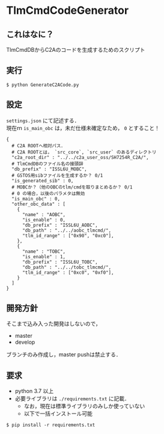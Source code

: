 # TlmCmdCodeGenerator
## これはなに？
TlmCmdDBからC2Aのコードを生成するためのスクリプト

## 実行
```
$ python GenerateC2ACode.py
```

## 設定
`settings.json` にて記述する．  
現在ｍ `is_main_obc` は，未だ仕様未確定なため， `0` とすること！

```
{
  # C2A ROOTへ相対パス．
  # C2A ROOTとは， `src_core`, `src_user` のあるディレクトリ
  "c2a_root_dir" : "../../c2a_user_oss/SH7254R_C2A/",
  # TlmCmdDBのファイル名の接頭辞
  "db_prefix" : "ISSL6U_MOBC",
  # GSTOS用sibファイルを生成するか？ 0/1
  "is_generated_sib" : 0,
  # MOBCか？（他のOBCのtlm/cmdを取りまとめるか？ 0/1
  # 0 の場合，以後のパラメタは無効
  "is_main_obc" : 0,
  "other_obc_data" : [
    {
      "name" : "AOBC",
      "is_enable" : 0,
      "db_prefix" : "ISSL6U_AOBC",
      "db_path" : "../../aobc_tlmcmd/",
      "tlm_id_range" : ["0x90", "0xc0"],
    },
    {
      "name" : "TOBC",
      "is_enable" : 1,
      "db_prefix" : "ISSL6U_TOBC",
      "db_path" : "../../tobc_tlmcmd/",
      "tlm_id_range" : ["0xc0", "0xf0"],
    }
  ]
}
```


## 開発方針
そこまで込み入った開発はしないので，

- master
- develop

ブランチのみ作成し，master pushは禁止する．


## 要求
- python 3.7 以上
- 必要ライブラリは `./requirements.txt` に記載．
	- なお，現在は標準ライブラリのみしか使っていない
	- 以下で一括インストール可能
```
$ pip install -r requirements.txt
```
